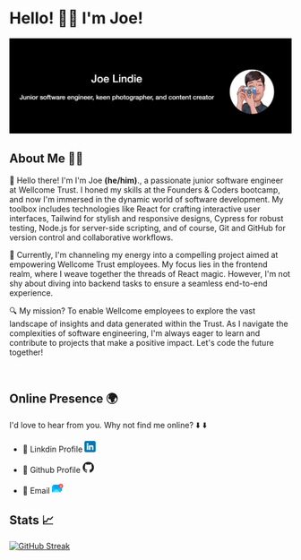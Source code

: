 # Hello! 👋🏽 I'm Joe!
![Image of Joe](joe.png)

## **About Me 🤷‍♂️** <br>
👋 Hello there! I'm I'm Joe **(he/him)**., a passionate junior software engineer at Wellcome Trust. I honed my skills at the Founders & Coders bootcamp, and now I'm immersed in the dynamic world of software development. My toolbox includes technologies like React for crafting interactive user interfaces, Tailwind for stylish and responsive designs, Cypress for robust testing, Node.js for server-side scripting, and of course, Git and GitHub for version control and collaborative workflows.

🚀 Currently, I'm channeling my energy into a compelling project aimed at empowering Wellcome Trust employees. My focus lies in the frontend realm, where I weave together the threads of React magic. However, I'm not shy about diving into backend tasks to ensure a seamless end-to-end experience.

🔍 My mission? To enable Wellcome employees to explore the vast landscape of insights and data generated within the Trust. As I navigate the complexities of software engineering, I'm always eager to learn and contribute to projects that make a positive impact. Let's code the future together!

<br>

## **Online Presence 🌍** 
I'd love to hear from you. Why not find me online? ⬇️ ⬇️
- 🔎 Linkdin Profile [<img src="linkedin.png" alt="Linkedin Logo" width="20"/>](https://www.linkedin.com/in/joelindie/) 

  
- 🔎 Github Profile [<img src="github.png" alt="Github Logo" width="20"/>](https://github.com/Joe-Lindie) 

- 🔎 Email [<img src="email.png" alt="Mailbox Logo" width="20"/>](mailto:Josephmlindie@gmail.com) 

## **Stats 📈** 

[![GitHub Streak](https://github-readme-streak-stats.herokuapp.com?user=Joe-Lindie&theme=onedark)](https://git.io/streak-stats)

